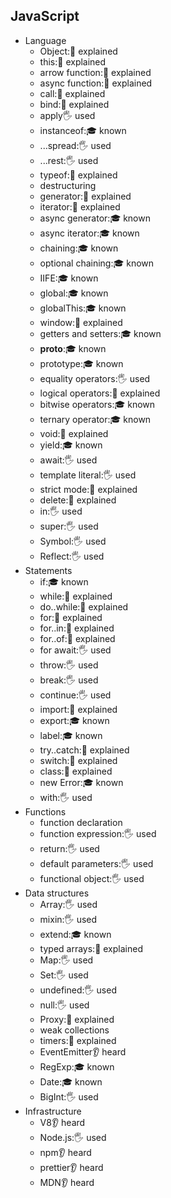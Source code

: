## JavaScript

- Language
  - Object:🙋 explained
  - this:🙋 explained
  - arrow function:🙋 explained
  - async function:🙋 explained
  - call:🙋 explained
  - bind:🙋 explained
  - apply🖐️ used
  - instanceof:🎓 known
  - ...spread:🖐️ used
  - ...rest:🖐️ used
  - typeof:🙋 explained
  - destructuring
  - generator:🙋 explained
  - iterator:🙋 explained
  - async generator:🎓 known
  - async iterator:🎓 known
  - chaining:🎓 known
  - optional chaining:🎓 known
  - IIFE:🎓 known
  - global:🎓 known
  - globalThis:🎓 known
  - window:🙋 explained
  - getters and setters:🎓 known
  - __proto__:🎓 known
  - prototype:🎓 known
  - equality operators:🖐️ used
  - logical operators:🙋 explained
  - bitwise operators:🎓 known
  - ternary operator:🎓 known
  - void:🙋 explained
  - yield:🎓 known
  - await:🖐️ used
  - template literal:🖐️ used
  - strict mode:🙋 explained
  - delete:🙋 explained
  - in:🖐️ used
  - super:🖐️ used
  - Symbol:🖐️ used
  - Reflect:🖐️ used
- Statements
  - if:🎓 known
  - while:🙋 explained
  - do..while:🙋 explained
  - for:🙋 explained
  - for..in:🙋 explained
  - for..of:🙋 explained
  - for await:🖐️ used
  - throw:🖐️ used
  - break:🖐️ used
  - continue:🖐️ used
  - import:🙋 explained
  - export:🎓 known
  - label:🎓 known
  - try..catch:🙋 explained
  - switch:🙋 explained
  - class:🙋 explained
  - new Error:🎓 known
  - with:🖐️ used
- Functions
  - function declaration
  - function expression:🖐️ used
  - return:🖐️ used
  - default parameters:🖐️ used
  - functional object:🖐️ used
- Data structures
  - Array:🖐️ used
  - mixin:🖐️ used
  - extend:🎓 known
  - typed arrays:🙋 explained
  - Map:🖐️ used
  - Set:🖐️ used
  - undefined:🖐️ used
  - null:🖐️ used
  - Proxy:🙋 explained
  - weak collections
  - timers:🙋 explained
  - EventEmitter👂 heard
  - RegExp:🎓 known
  - Date:🎓 known
  - BigInt:🖐️ used
- Infrastructure
  - V8👂 heard
  - Node.js:🖐️ used
  - npm👂 heard
  - prettier👂 heard
  - MDN👂 heard
